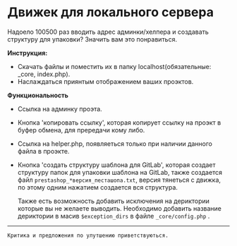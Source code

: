 # Движек для локального сервера

Надоело 100500 раз вводить адрес админки/хелпера и создавать структуру для упаковки? Значить вам это понравиться.

**Инструкция:**
* Скачать файлы и поместить их в папку localhost(обязательные: _core, index.php).
* Наслаждаться приянтым отображением ваших проэктов.


**Функциональность**

* Сcылка на админку проэта.
* Кнопка 'копировать ссылку', которая копирует ссылку на проэкт в буфер обмена, для прередачи кому либо.
* Cсылка на helper.php, появляеться только при наличии данного файла в проэкте.
* Кнопка 'создать структуру шаблона для GitLab', которая создает структуру папок для упаковки шаблона на GitLab,
  также создается файл `prestashop_*версия_песташопа.txt`, версия тянеться с движка, по этому одним нажатием создается вся структура.


  Также есть возможность добавить исключения на дериктории которые вы не желаете выводить. Необходимо добавить название дериктории
  в масив ``` $exception_dirs ``` в файле `_core/config.php` .

***
`Критика и предложения по улутшению приветствуються.`